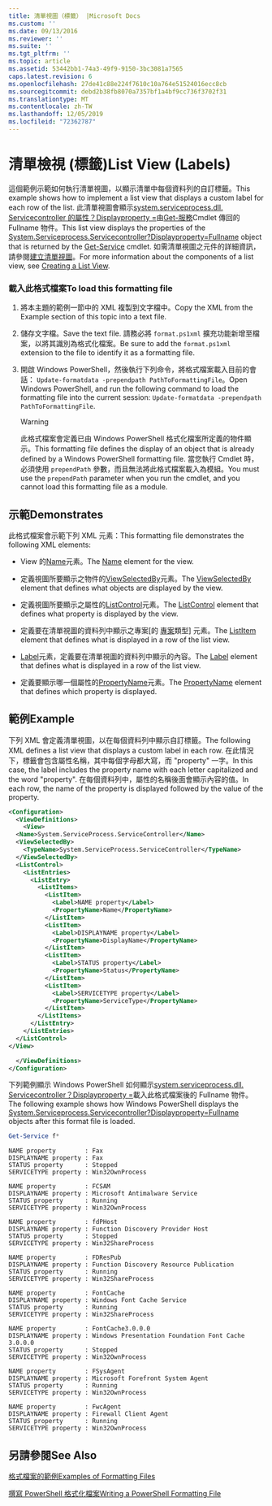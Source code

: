 ```yaml
---
title: 清單視圖（標籤） |Microsoft Docs
ms.custom: ''
ms.date: 09/13/2016
ms.reviewer: ''
ms.suite: ''
ms.tgt_pltfrm: ''
ms.topic: article
ms.assetid: 53442bb1-74a3-49f9-9150-3bc3081a7565
caps.latest.revision: 6
ms.openlocfilehash: 27de41c88e224f7610c10a764e51524016ecc8cb
ms.sourcegitcommit: debd2b38fb8070a7357bf1a4bf9cc736f3702f31
ms.translationtype: MT
ms.contentlocale: zh-TW
ms.lasthandoff: 12/05/2019
ms.locfileid: "72362787"
---
```

# <a name="list-view-labels"></a><span data-ttu-id="2cfc0-102">清單檢視 (標籤)</span><span class="sxs-lookup"><span data-stu-id="2cfc0-102">List View (Labels)</span></span>

<span data-ttu-id="2cfc0-103">這個範例示範如何執行清單視圖，以顯示清單中每個資料列的自訂標籤。</span><span class="sxs-lookup"><span data-stu-id="2cfc0-103">This example shows how to implement a list view that displays a custom label for each row of the list.</span></span> <span data-ttu-id="2cfc0-104">此清單視圖會顯示[system.serviceprocess.dll. Servicecontroller 的屬性？Displayproperty =](/dotnet/api/System.ServiceProcess.ServiceController)由[Get-服務](/powershell/module/Microsoft.PowerShell.Management/Get-Service)Cmdlet 傳回的 Fullname 物件。</span><span class="sxs-lookup"><span data-stu-id="2cfc0-104">This list view displays the properties of the [System.Serviceprocess.Servicecontroller?Displayproperty=Fullname](/dotnet/api/System.ServiceProcess.ServiceController) object that is returned by the [Get-Service](/powershell/module/Microsoft.PowerShell.Management/Get-Service) cmdlet.</span></span> <span data-ttu-id="2cfc0-105">如需清單視圖之元件的詳細資訊，請參閱[建立清單視圖](./creating-a-list-view.md)。</span><span class="sxs-lookup"><span data-stu-id="2cfc0-105">For more information about the components of a list view, see [Creating a List View](./creating-a-list-view.md).</span></span>

### <a name="to-load-this-formatting-file"></a><span data-ttu-id="2cfc0-106">載入此格式檔案</span><span class="sxs-lookup"><span data-stu-id="2cfc0-106">To load this formatting file</span></span>

1. <span data-ttu-id="2cfc0-107">將本主題的範例一節中的 XML 複製到文字檔中。</span><span class="sxs-lookup"><span data-stu-id="2cfc0-107">Copy the XML from the Example section of this topic into a text file.</span></span>

2. <span data-ttu-id="2cfc0-108">儲存文字檔。</span><span class="sxs-lookup"><span data-stu-id="2cfc0-108">Save the text file.</span></span> <span data-ttu-id="2cfc0-109">請務必將 `format.ps1xml` 擴充功能新增至檔案，以將其識別為格式化檔案。</span><span class="sxs-lookup"><span data-stu-id="2cfc0-109">Be sure to add the `format.ps1xml` extension to the file to identify it as a formatting file.</span></span>

3. <span data-ttu-id="2cfc0-110">開啟 Windows PowerShell，然後執行下列命令，將格式檔案載入目前的會話： `Update-formatdata -prependpath PathToFormattingFile`。</span><span class="sxs-lookup"><span data-stu-id="2cfc0-110">Open Windows PowerShell, and run the following command to load the formatting file into the current session: `Update-formatdata -prependpath PathToFormattingFile`.</span></span>

   > [!WARNING]
   > <span data-ttu-id="2cfc0-111">此格式檔案會定義已由 Windows PowerShell 格式化檔案所定義的物件顯示。</span><span class="sxs-lookup"><span data-stu-id="2cfc0-111">This formatting file defines the display of an object that is already defined by a Windows PowerShell formatting file.</span></span> <span data-ttu-id="2cfc0-112">當您執行 Cmdlet 時，必須使用 `prependPath` 參數，而且無法將此格式檔案載入為模組。</span><span class="sxs-lookup"><span data-stu-id="2cfc0-112">You must use the `prependPath` parameter when you run the cmdlet, and you cannot load this formatting file as a module.</span></span>

## <a name="demonstrates"></a><span data-ttu-id="2cfc0-113">示範</span><span class="sxs-lookup"><span data-stu-id="2cfc0-113">Demonstrates</span></span>

<span data-ttu-id="2cfc0-114">此格式檔案會示範下列 XML 元素：</span><span class="sxs-lookup"><span data-stu-id="2cfc0-114">This formatting file demonstrates the following XML elements:</span></span>

- <span data-ttu-id="2cfc0-115">View 的[Name](./name-element-for-view-format.md)元素。</span><span class="sxs-lookup"><span data-stu-id="2cfc0-115">The [Name](./name-element-for-view-format.md) element for the view.</span></span>

- <span data-ttu-id="2cfc0-116">定義視圖所要顯示之物件的[ViewSelectedBy](./viewselectedby-element-format.md)元素。</span><span class="sxs-lookup"><span data-stu-id="2cfc0-116">The [ViewSelectedBy](./viewselectedby-element-format.md) element that defines what objects are displayed by the view.</span></span>

- <span data-ttu-id="2cfc0-117">定義視圖所要顯示之屬性的[ListControl](./listcontrol-element-format.md)元素。</span><span class="sxs-lookup"><span data-stu-id="2cfc0-117">The [ListControl](./listcontrol-element-format.md) element that defines what property is displayed by the view.</span></span>

- <span data-ttu-id="2cfc0-118">定義要在清單視圖的資料列中顯示之專案[的 [專案](./listitem-element-for-listitems-for-listcontrol-format.md)類型] 元素。</span><span class="sxs-lookup"><span data-stu-id="2cfc0-118">The [ListItem](./listitem-element-for-listitems-for-listcontrol-format.md) element that defines what is displayed in a row of the list view.</span></span>

- <span data-ttu-id="2cfc0-119">[Label](./label-element-for-listitem-for-listcontrol-format.md)元素，定義要在清單視圖的資料列中顯示的內容。</span><span class="sxs-lookup"><span data-stu-id="2cfc0-119">The [Label](./label-element-for-listitem-for-listcontrol-format.md) element that defines what is displayed in a row of the list view.</span></span>

- <span data-ttu-id="2cfc0-120">定義要顯示哪一個屬性的[PropertyName](./propertyname-element-for-listitem-for-listcontrol-format.md)元素。</span><span class="sxs-lookup"><span data-stu-id="2cfc0-120">The [PropertyName](./propertyname-element-for-listitem-for-listcontrol-format.md) element that defines which property is displayed.</span></span>

## <a name="example"></a><span data-ttu-id="2cfc0-121">範例</span><span class="sxs-lookup"><span data-stu-id="2cfc0-121">Example</span></span>

<span data-ttu-id="2cfc0-122">下列 XML 會定義清單視圖，以在每個資料列中顯示自訂標籤。</span><span class="sxs-lookup"><span data-stu-id="2cfc0-122">The following XML defines a list view that displays a custom label in each row.</span></span> <span data-ttu-id="2cfc0-123">在此情況下，標籤會包含屬性名稱，其中每個字母都大寫，而 "property" 一字。</span><span class="sxs-lookup"><span data-stu-id="2cfc0-123">In this case, the label includes the property name with each letter capitalized and the word "property".</span></span> <span data-ttu-id="2cfc0-124">在每個資料列中，屬性的名稱後面會顯示內容的值。</span><span class="sxs-lookup"><span data-stu-id="2cfc0-124">In each row, the name of the property is displayed followed by the value of the property.</span></span>

```xml
<Configuration>
  <ViewDefinitions>
    <View>
  <Name>System.ServiceProcess.ServiceController</Name>
  <ViewSelectedBy>
    <TypeName>System.ServiceProcess.ServiceController</TypeName>
  </ViewSelectedBy>
  <ListControl>
    <ListEntries>
      <ListEntry>
        <ListItems>
          <ListItem>
            <Label>NAME property</Label>
            <PropertyName>Name</PropertyName>
          </ListItem>
          <ListItem>
            <Label>DISPLAYNAME property</Label>
            <PropertyName>DisplayName</PropertyName>
          </ListItem>
          <ListItem>
            <Label>STATUS property</Label>
            <PropertyName>Status</PropertyName>
          </ListItem>
          <ListItem>
            <Label>SERVICETYPE property</Label>
            <PropertyName>ServiceType</PropertyName>
          </ListItem>
        </ListItems>
      </ListEntry>
    </ListEntries>
  </ListControl>
</View>

  </ViewDefinitions>
</Configuration>
```

<span data-ttu-id="2cfc0-125">下列範例顯示 Windows PowerShell 如何顯示[system.serviceprocess.dll. Servicecontroller？Displayproperty =](/dotnet/api/System.ServiceProcess.ServiceController)載入此格式檔案後的 Fullname 物件。</span><span class="sxs-lookup"><span data-stu-id="2cfc0-125">The following example shows how Windows PowerShell displays the [System.Serviceprocess.Servicecontroller?Displayproperty=Fullname](/dotnet/api/System.ServiceProcess.ServiceController) objects after this format file is loaded.</span></span>

```powershell
Get-Service f*
```

```output
NAME property        : Fax
DISPLAYNAME property : Fax
STATUS property      : Stopped
SERVICETYPE property : Win32OwnProcess

NAME property        : FCSAM
DISPLAYNAME property : Microsoft Antimalware Service
STATUS property      : Running
SERVICETYPE property : Win32OwnProcess

NAME property        : fdPHost
DISPLAYNAME property : Function Discovery Provider Host
STATUS property      : Stopped
SERVICETYPE property : Win32ShareProcess

NAME property        : FDResPub
DISPLAYNAME property : Function Discovery Resource Publication
STATUS property      : Running
SERVICETYPE property : Win32ShareProcess

NAME property        : FontCache
DISPLAYNAME property : Windows Font Cache Service
STATUS property      : Running
SERVICETYPE property : Win32ShareProcess

NAME property        : FontCache3.0.0.0
DISPLAYNAME property : Windows Presentation Foundation Font Cache 3.0.0.0
STATUS property      : Stopped
SERVICETYPE property : Win32OwnProcess

NAME property        : FSysAgent
DISPLAYNAME property : Microsoft Forefront System Agent
STATUS property      : Running
SERVICETYPE property : Win32OwnProcess

NAME property        : FwcAgent
DISPLAYNAME property : Firewall Client Agent
STATUS property      : Running
SERVICETYPE property : Win32OwnProcess
```

## <a name="see-also"></a><span data-ttu-id="2cfc0-126">另請參閱</span><span class="sxs-lookup"><span data-stu-id="2cfc0-126">See Also</span></span>

[<span data-ttu-id="2cfc0-127">格式檔案的範例</span><span class="sxs-lookup"><span data-stu-id="2cfc0-127">Examples of Formatting Files</span></span>](./examples-of-formatting-files.md)

[<span data-ttu-id="2cfc0-128">撰寫 PowerShell 格式化檔案</span><span class="sxs-lookup"><span data-stu-id="2cfc0-128">Writing a PowerShell Formatting File</span></span>](./writing-a-powershell-formatting-file.md)

